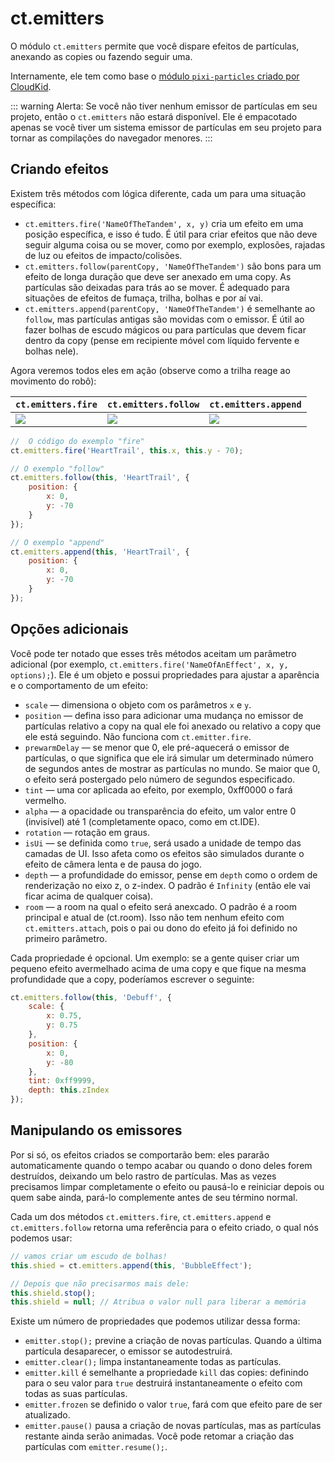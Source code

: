# ct.emitters

O módulo `ct.emitters` permite que você dispare efeitos de partículas, anexando as copies ou fazendo seguir uma.

Internamente, ele tem como base o [módulo `pixi-particles` criado por CloudKid](https://github.com/pixijs/pixi-particles).

::: warning Alerta:
Se você não tiver nenhum emissor de partículas em seu projeto, então o `ct.emitters` não estará disponível. Ele é empacotado apenas se você tiver um sistema emissor de partículas em seu projeto para tornar as compilações do navegador menores.
:::

## Criando efeitos

Existem três métodos com lógica diferente, cada um para uma situação específica:

* `ct.emitters.fire('NameOfTheTandem', x, y)` cria um efeito em uma posição específica, e isso é tudo. É útil para criar efeitos que não deve seguir alguma coisa ou se mover, como por exemplo, explosões, rajadas de luz ou efeitos de impacto/colisões.
* `ct.emitters.follow(parentCopy, 'NameOfTheTandem')` são bons para um efeito de longa duração que deve ser anexado em uma copy. As partículas são deixadas para trás ao se mover. É adequado para situações de efeitos de fumaça, trilha, bolhas e por aí vai.
* `ct.emitters.append(parentCopy, 'NameOfTheTandem')` é semelhante ao `follow`, mas partículas antigas são movidas com o emissor. É útil ao fazer bolhas de escudo mágicos ou para partículas que devem ficar dentro da copy (pense em recipiente móvel com líquido fervente e bolhas nele).

Agora veremos todos eles em ação (observe como a trilha reage ao movimento do robô):

`ct.emitters.fire` | `ct.emitters.follow` | `ct.emitters.append`
-|-|-
![](../images/emittersFire.gif) | ![](../images/emittersFollow.gif) | ![](../images/emittersAppend.gif)

```js
//  O código do exemplo "fire"
ct.emitters.fire('HeartTrail', this.x, this.y - 70);
```

```js
// O exemplo "follow"
ct.emitters.follow(this, 'HeartTrail', {
    position: {
        x: 0,
        y: -70
    }
});
```

```js
// O exemplo "append"
ct.emitters.append(this, 'HeartTrail', {
    position: {
        x: 0,
        y: -70
    }
});
```

## Opções adicionais

Você pode ter notado que esses três métodos aceitam um parâmetro adicional (por exemplo, `ct.emitters.fire('NameOfAnEffect', x, y, options);`). Ele é um objeto e possui propriedades para ajustar a aparência e o comportamento de um efeito:

* `scale` — dimensiona o objeto com os parâmetros `x` e `y`.
* `position` — defina isso para adicionar uma mudança no emissor de partículas relativo a copy na qual ele foi anexado ou relativo a copy que ele está seguindo. Não funciona com `ct.emitter.fire`.
* `prewarmDelay` — se menor que 0, ele pré-aquecerá o emissor de partículas, o que significa que ele irá simular um determinado número de segundos antes de mostrar as partículas no mundo. Se maior que 0, o efeito será postergado pelo número de segundos especificado.
* `tint` — uma cor aplicada ao efeito, por exemplo, 0xff0000 o fará vermelho.
* `alpha` — a opacidade ou transparência do efeito, um valor entre 0 (invisível) até 1 (completamente opaco, como em ct.IDE).
* `rotation` — rotação em graus.
* `isUi` — se definida como `true`, será usado a unidade de tempo das camadas de UI. Isso afeta como os efeitos são simulados durante o efeito de câmera lenta e de pausa do jogo.
* `depth` — a profundidade do emissor, pense em `depth` como o ordem de renderização no eixo z, o z-index. O padrão é `Infinity` (então ele vai ficar acima de qualquer coisa).
* `room` — a room na qual o efeito será anexcado. O padrão é a room principal e atual de (ct.room). Isso não tem nenhum efeito com `ct.emitters.attach`, pois o pai ou dono do efeito já foi definido no primeiro parâmetro.

Cada propriedade é opcional. Um exemplo: se a gente quiser criar um pequeno efeito avermelhado acima de uma copy e que fique na mesma profundidade que a copy, poderíamos escrever o seguinte:

```js
ct.emitters.follow(this, 'Debuff', {
    scale: {
        x: 0.75,
        y: 0.75
    },
    position: {
        x: 0,
        y: -80
    },
    tint: 0xff9999,
    depth: this.zIndex
});
```

## Manipulando os emissores

Por si só, os efeitos criados se comportarão bem: eles pararão automaticamente quando o tempo acabar ou quando o dono deles forem destruídos, deixando um belo rastro de partículas. Mas as vezes precisamos limpar completamente o efeito ou pausá-lo e reiniciar depois ou quem sabe ainda, pará-lo complemente antes de seu término normal.

Cada um dos métodos `ct.emitters.fire`, `ct.emitters.append` e `ct.emitters.follow` retorna uma referência para o efeito criado, o qual nós podemos usar:

```js
// vamos criar um escudo de bolhas!
this.shied = ct.emitters.append(this, 'BubbleEffect');

// Depois que não precisarmos mais dele:
this.shield.stop();
this.shield = null; // Atribua o valor null para liberar a memória
```

Existe um número de propriedades que podemos utilizar dessa forma:

* `emitter.stop();` previne a criação de novas partículas. Quando a última partícula desaparecer, o emissor se autodestruirá.
* `emitter.clear();` limpa instantaneamente todas as partículas.
* `emitter.kill` é semelhante a propriedade `kill` das copies: definindo para o seu valor para `true` destruirá instantaneamente o efeito com todas as suas partículas.
* `emitter.frozen` se definido o valor `true`, fará com que efeito pare de ser atualizado.
* `emitter.pause()` pausa a criação de novas partículas, mas as partículas restante ainda serão animadas. Você pode retomar a criação das partículas com `emitter.resume();`.
